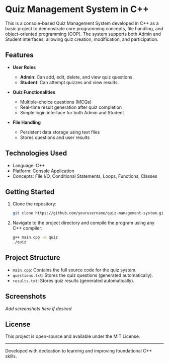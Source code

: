 
# Quiz Management System in C++

This is a console-based Quiz Management System developed in C++ as a basic project to demonstrate core programming concepts, file handling, and object-oriented programming (OOP). The system supports both Admin and Student interfaces, allowing quiz creation, modification, and participation.

## Features

- **User Roles**
  - **Admin**: Can add, edit, delete, and view quiz questions.
  - **Student**: Can attempt quizzes and view results.

- **Quiz Functionalities**
  - Multiple-choice questions (MCQs)
  - Real-time result generation after quiz completion
  - Simple login interface for both Admin and Student

- **File Handling**
  - Persistent data storage using text files
  - Stores questions and user results

## Technologies Used

- Language: C++
- Platform: Console Application
- Concepts: File I/O, Conditional Statements, Loops, Functions, Classes

## Getting Started

1. Clone the repository:
   ```bash
   git clone https://github.com/yourusername/quiz-management-system.git
   ```

2. Navigate to the project directory and compile the program using any C++ compiler:
   ```bash
   g++ main.cpp -o quiz
   ./quiz
   ```

## Project Structure

- `main.cpp`: Contains the full source code for the quiz system.
- `questions.txt`: Stores the quiz questions (generated automatically).
- `results.txt`: Stores quiz results (generated automatically).

## Screenshots

_Add screenshots here if desired_

## License

This project is open-source and available under the MIT License.

---

Developed with dedication to learning and improving foundational C++ skills.
